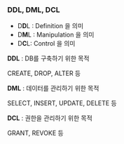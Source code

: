 ### DDL, DML, DCL

- D**D**L : Definition 을 의미
- D**M**L : Manipulation 을 의미
- D**C**L: Control 을 의미

**DDL**
: DB를 구축하기 위한 목적

CREATE, DROP, ALTER 등

**DML**
: 데이터를 관리하기 위한 목적

SELECT, INSERT, UPDATE, DELETE 등

**DCL**
: 권한을 관리하기 위한 목적

GRANT, REVOKE 등
